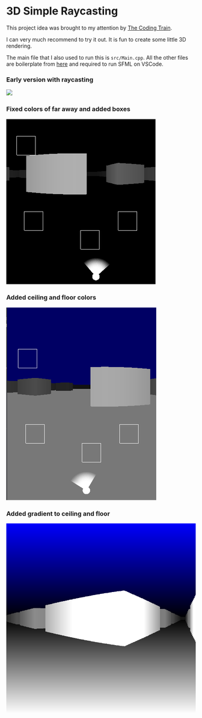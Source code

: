# 3D Simple Raycasting

This project idea was brought to my attention by [The Coding Train](https://www.youtube.com/watch?v=vYgIKn7iDH8).

I can very much recommend to try it out. It is fun to create some little 3D rendering.

The main file that I also used to run this is `src/Main.cpp`. All the other files are boilerplate from [here](https://github.com/rewrking/sfml-vscode-boilerplate) and required to run SFML on VSCode.

### Early version with raycasting
![](https://imgur.com/LkUAqtA.gif)

### Fixed colors of far away and added boxes
![](README_Images/screen1.png)

### Added ceiling and floor colors
![](README_Images/screen2.png)

### Added gradient to ceiling and floor
![](README_Images/screen3.png)